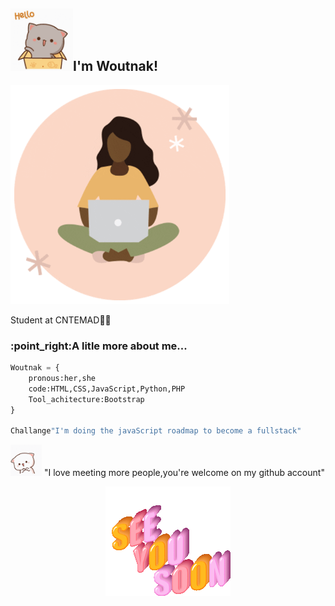 <h2><img src="/img/hello-cute.gif" height="100px" width="100px">I'm Woutnak! </h2>  
                                
  <img src="/img/1.gif" height="350px" width="350px">


Student at CNTEMAD:woman_student:

<h3>:point_right:A litle more about me...</h3>

``` python
Woutnak = {
	pronous:her,she
	code:HTML,CSS,JavaScript,Python,PHP
	Tool_achitecture:Bootstrap
}

Challange"I'm doing the javaScript roadmap to become a fullstack"
```

<img src="/img/cute-kitty.gif" height="50px" width="50px"> "I love meeting more people,you're welcome on my github account"
                          
 <div align="center">  <img src="/img/see-you-soon.gif"></div>

